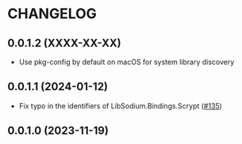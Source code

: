 # CHANGELOG

## 0.0.1.2 (XXXX-XX-XX)
* Use pkg-config by default on macOS for system library discovery

## 0.0.1.1 (2024-01-12)

* Fix typo in the identifiers of LibSodium.Bindings.Scrypt ([#135](https://github.com/haskell-cryptography/libsodium-bindings/pull/135))

## 0.0.1.0 (2023-11-19)
